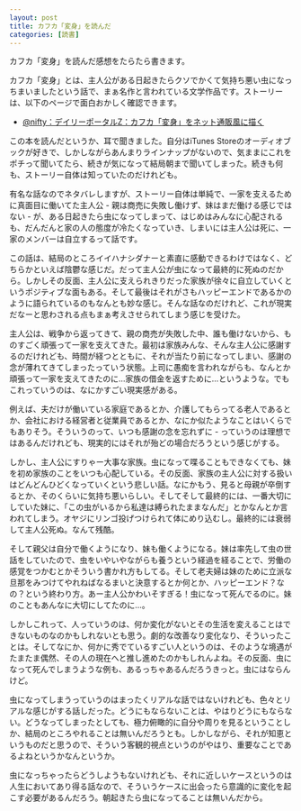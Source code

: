```yaml
---
layout: post
title: カフカ「変身」を読んだ
categories: [読書]
---
```


カフカ「変身」を読んだ感想をたらたら書きます。

<!--more-->

カフカ「変身」とは、主人公がある日起きたらクソでかくて気持ち悪い虫になっちまいましたという話で、まぁ名作と言われている文学作品です。ストーリーは、以下のページで面白おかしく確認できます。

* [@nifty：デイリーポータルZ：カフカ「変身」をネット通販風に描く](http://portal.nifty.com/kiji/120123152930_1.htm)

この本を読んだというか、耳で聞きました。自分はiTunes Storeのオーディオブックが好きで、しかしながらあんまりラインナップがないので、気ままにこれをポチって聞いてたら、続きが気になって結局朝まで聞いてしまった。続きも何も、ストーリー自体は知っていたのだけれども。

有名な話なのでネタバレしますが、ストーリー自体は単純で、一家を支えるために真面目に働いてた主人公 - 親は商売に失敗し働けず、妹はまだ働ける感じではない - が、ある日起きたら虫になってしまって、はじめはみんなに心配されるも、だんだんと家の人の態度が冷たくなっていき、しまいには主人公は死に、一家のメンバーは自立するって話です。

この話は、結局のところイイハナシダナーと素直に感動できるわけではなく、どちらかといえば陰鬱な感じだ。だって主人公が虫になって最終的に死ぬのだから。しかしその反面、主人公に支えられきりだった家族が徐々に自立していくというポジティブな面もある。そして最後はそれがさもハッピーエンドであるかのように語られているのもなんとも妙な感じ。そんな話なのだけれど、これが現実だなーと思わされる点もまぁ考えさせられてしまう感じを受けた。

主人公は、戦争から返ってきて、親の商売が失敗した中、誰も働けないから、ものすごく頑張って一家を支えてきた。最初は家族みんな、そんな主人公に感謝するのだけれども、時間が経つとともに、それが当たり前になってしまい、感謝の念が薄れてきてしまったっていう状態。上司に愚痴を言われながらも、なんとか頑張って一家を支えてきたのに…家族の借金を返すために…というような。でもこれっていうのは、なにかすごい現実感がある。

例えば、夫だけが働いている家庭であるとか、介護してもらってる老人であるとか、会社における経営者と従業員であるとか、なにか似たようなことはいくらでもありそう。そういうのって、いつも感謝の念を忘れずに - っていうのは理想ではあるんだけれども、現実的にはそれが殆どの場合だろうという感じがする。

しかし、主人公にすりゃー大事な家族。虫になって喋ることもできなくても、妹を初め家族のことをいつも心配している。その反面、家族の主人公に対する扱いはどんどんひどくなっていくという悲しい話。なにかもう、見ると母親が卒倒するとか、そのくらいに気持ち悪いらしい。そしてそして最終的には、一番大切にしていた妹に、「この虫がいるから私達は縛られたままなんだ」とかなんとか言われてしまう。オヤジにリンゴ投げつけられて体にめり込むし。最終的には衰弱して主人公死ぬ。なんて残酷。

そして親父は自分で働くようになり、妹も働くようになる。妹は率先して虫の世話をしていたので、虫をいやいやながらも養うという経過を経ることで、労働の感覚をつかむとかそういう書かれ方もしてる。そして老夫婦は妹のために立派な旦那をみつけてやれねばなるまいと決意するとか何とか、ハッピーエンド？なの？という終わり方。あー主人公かわいそすぎる！虫になって死んでるのに。妹のこともあんなに大切にしてたのに…。

しかしこれって、人っていうのは、何か変化がないとその生活を変えることはできないものなのかもしれないとも思う。劇的な改善なり変化なり、そういったことは。そしてなにか、何かに秀でているすごい人というのは、そのような境遇がたまたま偶然、その人の現在へと推し進めたのかもしれんよね。その反面、虫になって死んでしまうような例も、あるっちゃあるんだろうきっと。虫にはならんけど。

虫になってしまうっていうのはまったくリアルな話ではないけれども、色々とリアルな感じがする話しだった。どうにもならないことは、やはりどうにもならない。どうなってしまったとしても、極力俯瞰的に自分や周りを見るということしか、結局のところやれることは無いんだろうとも。しかしながら、それが知恵というものだと思うので、そういう客観的視点というのがやはり、重要なことであるよねというかなんというか。

虫になっちゃったらどうしようもないけれども、それに近しいケースというのは人生においてあり得る話なので、そういうケースに出会ったら意識的に変化を起こす必要があるんだろう。朝起きたら虫になってることは無いんだから。
